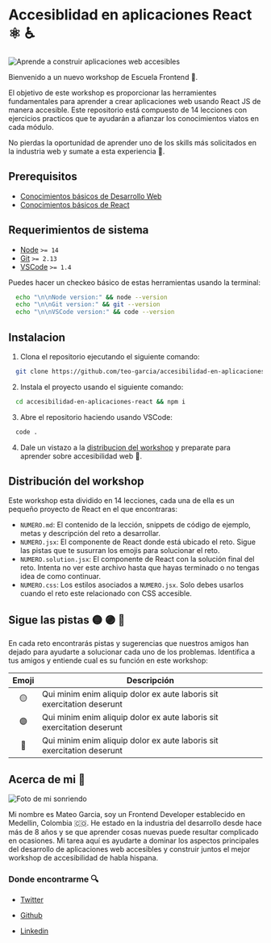 # Accesiblidad en aplicaciones React ⚛️ ♿️

![Aprende a construir aplicaciones web accesibles](https://via.placeholder.com/1200x600/000/FFF)

Bienvenido a un nuevo workshop de Escuela Frontend 👋.

El objetivo de este workshop es proporcionar las herramientes fundamentales para aprender a crear aplicaciones web usando React JS de manera accesible. Este repositorio está compuesto de 14 lecciones con ejercicios practicos que te ayudarán a afianzar los conocimientos viatos en cada módulo.

No pierdas la oportunidad de aprender uno de los skills más solicitados en la industria web y sumate a esta experiencia 💪.

## Prerequisitos

- [Conocimientos básicos de Desarrollo Web](https://blog.teo-garcia.dev/que-demonios-es-desarrollo-web)
- [Conocimientos básicos de React](https://www.escuelafrontend.com/cursos/curso-practico-de-react)

## Requerimientos de sistema

- [Node](https://nodejs.org/) `>= 14`
- [Git](https://git-scm.com/) `>= 2.13`
- [VSCode](https://code.visualstudio.com/) `>= 1.4`

Puedes hacer un checkeo básico de estas herramientas usando la terminal:

```bash
  echo "\n\nNode version:" && node --version
  echo "\n\nGit version:" && git --version
  echo "\n\nVSCode version:" && code --version
```

## Instalacion

1. Clona el repositorio ejecutando el siguiente comando:

  ```bash
    git clone https://github.com/teo-garcia/accesibilidad-en-aplicaciones-react.git
  ```
2. Instala el proyecto usando el siguiente comando:

  ```bash
    cd accesibilidad-en-aplicaciones-react && npm i
  ```

3. Abre el repositorio haciendo usando VSCode:

```bash
  code .
```

4. Dale un vistazo a la [distribucion del workshop](#distribución-del-workshop) y preparate para aprender sobre accesibilidad web 🤘.

## Distribución del workshop

Este workshop esta dividido en 14 lecciones, cada una de ella es un pequeño proyecto de React en el que encontraras:

- `NUMERO.md`: El contenido de la lección, snippets de código de ejemplo, metas y descripción del reto a desarrollar.
- `NUMERO.jsx`: El componente de React donde está ubicado el reto. Sigue las pistas que te susurran los emojis para solucionar el reto.
- `NUMERO.solution.jsx`: El componente de React con la solución final del reto. Intenta no ver este archivo hasta que hayas terminado o no tengas idea de como continuar.
- `NUMERO.css`: Los estilos asociados a `NUMERO.jsx`. Solo debes usarlos cuando el reto este relacionado con CSS accesible.

## Sigue las pistas 🟡 🟣 🔴

En cada reto encontrarás pistas y sugerencias que nuestros amigos han dejado para ayudarte a solucionar cada uno de los problemas. Identifica a tus amigos y entiende cual es su función en este workshop:


| **Emoji** | **Descripción**                                                        |
|:---------:|----------------------------------------------------------------------|
| 🟡 | Qui minim enim aliquip dolor ex aute laboris sit exercitation deserunt |
| 🟣 | Qui minim enim aliquip dolor ex aute laboris sit exercitation deserunt |
| 🔴 | Qui minim enim aliquip dolor ex aute laboris sit exercitation deserunt |

## Acerca de mi 👋

![Foto de mi sonriendo](https://via.placeholder.com/1200x400/000/FFF)


Mi nombre es Mateo Garcia, soy un Frontend Developer establecido en Medellin, Colombia 🇨🇴. He estado en la industria del desarrollo desde hace más de 8 años y se que aprender cosas nuevas puede resultar complicado en ocasiones. Mi tarea aquí es ayudarte a dominar los aspectos principales del desarrollo de aplicaciones web accesibles y construir juntos el mejor workshop de accesibilidad de habla hispana.

### Donde encontrarme 🔍

- [Twitter](https://twitter.com/_teo_garcia)

- [Github](https://github.com/teo-garcia)

- [Linkedin](https://www.linkedin.com/in/teogarcia0)